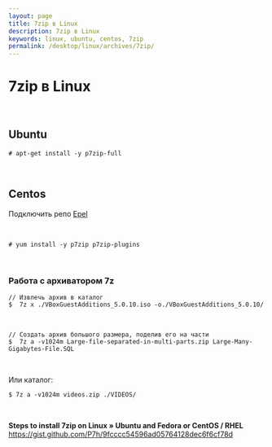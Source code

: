 ```yaml
---
layout: page
title: 7zip в Linux
description: 7zip в Linux
keywords: linux, ubuntu, centos, 7zip
permalink: /desktop/linux/archives/7zip/
---
```


# 7zip в Linux

<br/>

## Ubuntu

    # apt-get install -y p7zip-full

<br/>

## Centos

Подключить репо <a href="/desktop/linux/centos/7.x/repos/">Epel</a>

<br/>

    # yum install -y p7zip p7zip-plugins

<br/>

### Работа с архиватором 7z

    // Извлечь архив в каталог
    $  7z x ./VBoxGuestAdditions_5.0.10.iso -o./VBoxGuestAdditions_5.0.10/

<br/>

    // Создать архив большого размера, поделив его на части
    $  7z a -v1024m Large-file-separated-in-multi-parts.zip Large-Many-Gigabytes-File.SQL

<br/>

Или каталог:

    $ 7z a -v1024m videos.zip ./VIDEOS/

<br/>

**Steps to install 7zip on Linux » Ubuntu and Fedora or CentOS / RHEL**  
https://gist.github.com/P7h/9fcccc54596ad05764128dec6f6cf78d
